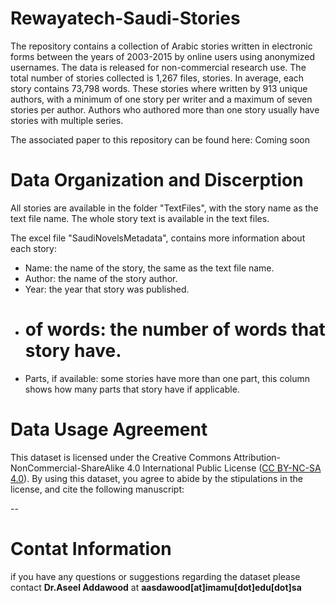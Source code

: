# Rewayatech-Saudi-Stories


The repository contains a collection of Arabic stories written in electronic forms between the years of 2003-2015 by online users using anonymized usernames. The data is released for non-commercial research use. The total number of stories collected is 1,267 files, stories. In average, each story contains 73,798 words. These stories where written by 913 unique authors, with a minimum of one story per writer and a maximum of seven stories per author. Authors who authored more than one story usually have stories with multiple series. 

The associated paper to this repository can be found here: Coming soon


# Data Organization and Discerption

All stories are available in the folder "TextFiles", with the story name as the text file name. The whole story text is available in the text files.

The excel file "SaudiNovelsMetadata", contains more information about each story:

- Name: the name of the story, the same as the text file name.
- Author: the name of the story author.
- Year: the year that story was published.
- # of words: the number of words that story have.
- Parts, if available: some stories have more than one part, this column shows how many parts that story have if applicable. 



# Data Usage Agreement

This dataset is licensed under the Creative Commons Attribution-NonCommercial-ShareAlike 4.0 International Public License ([CC BY-NC-SA 4.0](https://creativecommons.org/licenses/by-nc-sa/4.0/)). By using this dataset, you agree to abide by the stipulations in the license, and cite the following manuscript:

--

# Contat Information

if you have any questions or suggestions regarding the dataset please contact **Dr.Aseel Addawood** at **aasdawood[at]imamu[dot]edu[dot]sa**
